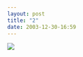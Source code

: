 ```yaml
---
layout: post
title: "2"
date: 2003-12-30-16:59
---
```

 <div id="cmc-container"><a href=""><img src="/strip/images/2.jpg" class="center"></a></div>
